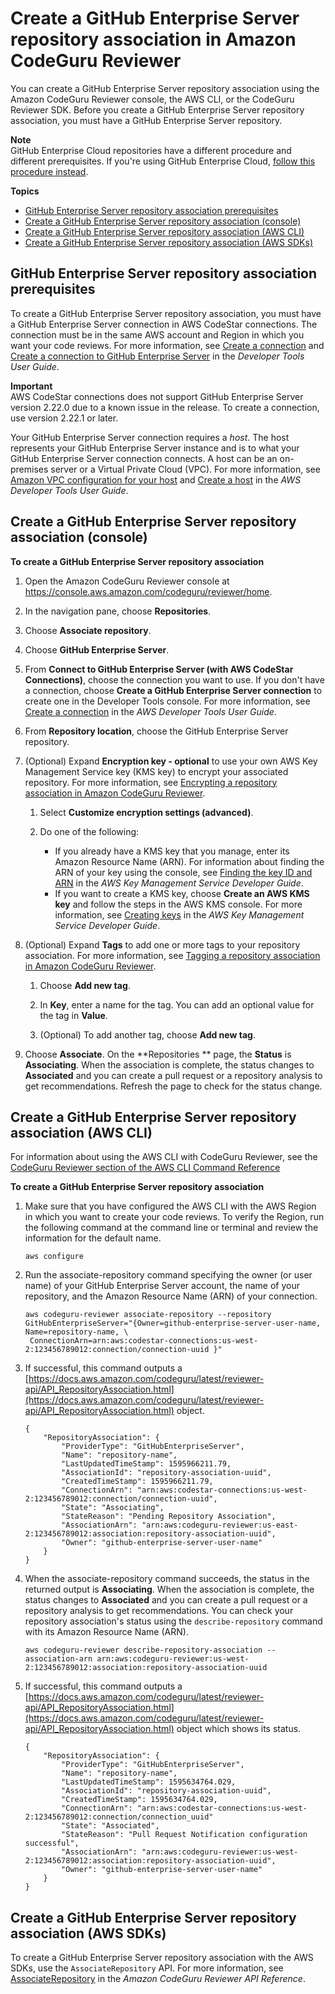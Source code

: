 # Create a GitHub Enterprise Server repository association in Amazon CodeGuru Reviewer<a name="create-github-enterprise-association"></a>

You can create a GitHub Enterprise Server repository association using the Amazon CodeGuru Reviewer console, the AWS CLI, or the CodeGuru Reviewer SDK\. Before you create a GitHub Enterprise Server repository association, you must have a GitHub Enterprise Server repository\. 

**Note**  
GitHub Enterprise Cloud repositories have a different procedure and different prerequisites\. If you're using GitHub Enterprise Cloud, [follow this procedure instead](https://docs.aws.amazon.com/codeguru/latest/reviewer-ug/create-github-association.html)\. 

**Topics**
+ [GitHub Enterprise Server repository association prerequisites](#create-github-enterprise-association-requirements)
+ [Create a GitHub Enterprise Server repository association \(console\)](#create-github-enterprise-association-console)
+ [Create a GitHub Enterprise Server repository association \(AWS CLI\)](#create-github-enterprise-association-cli)
+ [Create a GitHub Enterprise Server repository association \(AWS SDKs\)](#create-github-enterprise-server-association-sdk)

## GitHub Enterprise Server repository association prerequisites<a name="create-github-enterprise-association-requirements"></a>

To create a GitHub Enterprise Server repository association, you must have a GitHub Enterprise Server connection in AWS CodeStar connections\. The connection must be in the same AWS account and Region in which you want your code reviews\. For more information, see [Create a connection](https://docs.aws.amazon.com/dtconsole/latest/userguide/connections-create.html) and [Create a connection to GitHub Enterprise Server](https://docs.aws.amazon.com/dtconsole/latest/userguide/connections-create-gheserver.html) in the *Developer Tools User Guide*\. 

**Important**  
 AWS CodeStar connections does not support GitHub Enterprise Server version 2\.22\.0 due to a known issue in the release\. To create a connection, use version 2\.22\.1 or later\. 

Your GitHub Enterprise Server connection requires a *host*\. The host represents your GitHub Enterprise Server instance and is to what your GitHub Enterprise Server connection connects\. A host can be an on\-premises server or a Virtual Private Cloud \(VPC\)\. For more information, see [Amazon VPC configuration for your host](https://docs.aws.amazon.com/dtconsole/latest/userguide/connections-create-gheserver-console.html#connections-create-gheserver-prereq) and [Create a host](https://docs.aws.amazon.com/dtconsole/latest/userguide/connections-host-create.html) in the *AWS Developer Tools User Guide*\. 

## Create a GitHub Enterprise Server repository association \(console\)<a name="create-github-enterprise-association-console"></a>

**To create a GitHub Enterprise Server repository association**

1. Open the Amazon CodeGuru Reviewer console at [https://console\.aws\.amazon\.com/codeguru/reviewer/home](https://console.aws.amazon.com/codeguru/reviewer/home)\.

1. In the navigation pane, choose **Repositories**\. 

1. Choose **Associate repository**\. 

1. Choose **GitHub Enterprise Server**\. 

1. From **Connect to GitHub Enterprise Server \(with AWS CodeStar Connections\)**, choose the connection you want to use\. If you don't have a connection, choose **Create a GitHub Enterprise Server connection** to create one in the Developer Tools console\. For more information, see [Create a connection](https://docs.aws.amazon.com/dtconsole/latest/userguide/connections-create.html) in the *AWS Developer Tools User Guide*\. 

1. From **Repository location**, choose the GitHub Enterprise Server repository\.

1. \(Optional\) Expand **Encryption key \- optional** to use your own AWS Key Management Service key \(KMS key\) to encrypt your associated repository\. For more information, see [Encrypting a repository association in Amazon CodeGuru Reviewer](encrypt-repository-association.md)\.

   1. Select **Customize encryption settings \(advanced\)**\.

   1. Do one of the following: 
      + If you already have a KMS key that you manage, enter its Amazon Resource Name \(ARN\)\. For information about finding the ARN of your key using the console, see [Finding the key ID and ARN](https://docs.aws.amazon.com/kms/latest/developerguide/find-cmk-id-arn.html) in the *AWS Key Management Service Developer Guide*\.
      + If you want to create a KMS key, choose **Create an AWS KMS key** and follow the steps in the AWS KMS console\. For more information, see [Creating keys](https://docs.aws.amazon.com/kms/latest/developerguide/create-keys.html) in the *AWS Key Management Service Developer Guide*\.

1. \(Optional\) Expand **Tags** to add one or more tags to your repository association\. For more information, see [Tagging a repository association in Amazon CodeGuru Reviewer](tag-repository-association.md)\.

   1. Choose **Add new tag**\.

   1. In **Key**, enter a name for the tag\. You can add an optional value for the tag in **Value**\. 

   1. \(Optional\) To add another tag, choose **Add new tag**\.

1. Choose **Associate**\. On the **Repositories ** page, the **Status** is **Associating**\. When the association is complete, the status changes to **Associated** and you can create a pull request or a repository analysis to get recommendations\. Refresh the page to check for the status change\. 

## Create a GitHub Enterprise Server repository association \(AWS CLI\)<a name="create-github-enterprise-association-cli"></a>

For information about using the AWS CLI with CodeGuru Reviewer, see the [CodeGuru Reviewer section of the AWS CLI Command Reference](https://docs.aws.amazon.com/cli/latest/reference/codeguru-reviewer/index.html) 

**To create a GitHub Enterprise Server repository association**

1. Make sure that you have configured the AWS CLI with the AWS Region in which you want to create your code reviews\. To verify the Region, run the following command at the command line or terminal and review the information for the default name\. 

   ```
   aws configure
   ```

1. Run the associate\-repository command specifying the owner \(or user name\) of your GitHub Enterprise Server account, the name of your repository, and the Amazon Resource Name \(ARN\) of your connection\. 

   ```
   aws codeguru-reviewer associate-repository --repository GitHubEnterpriseServer="{Owner=github-enterprise-server-user-name, Name=repository-name, \
    ConnectionArn=arn:aws:codestar-connections:us-west-2:123456789012:connection/connection-uuid }"
   ```

1. If successful, this command outputs a [https://docs.aws.amazon.com/codeguru/latest/reviewer-api/API_RepositoryAssociation.html](https://docs.aws.amazon.com/codeguru/latest/reviewer-api/API_RepositoryAssociation.html) object\. 

   ```
   {
       "RepositoryAssociation": {
           "ProviderType": "GitHubEnterpriseServer",
           "Name": "repository-name",
           "LastUpdatedTimeStamp": 1595966211.79,
           "AssociationId": "repository-association-uuid",
           "CreatedTimeStamp": 1595966211.79,
           "ConnectionArn": "arn:aws:codestar-connections:us-west-2:123456789012:connection/connection-uuid",
           "State": "Associating",
           "StateReason": "Pending Repository Association",
           "AssociationArn": "arn:aws:codeguru-reviewer:us-east-2:123456789012:association:repository-association-uuid",
           "Owner": "github-enterprise-server-user-name"
       }
   }
   ```

1. When the associate\-repository command succeeds, the status in the returned output is **Associating**\. When the association is complete, the status changes to **Associated** and you can create a pull request or a repository analysis to get recommendations\. You can check your repository association's status using the `describe-repository` command with its Amazon Resource Name \(ARN\)\. 

   ```
   aws codeguru-reviewer describe-repository-association --association-arn arn:aws:codeguru-reviewer:us-west-2:123456789012:association:repository-association-uuid
   ```

1. If successful, this command outputs a [https://docs.aws.amazon.com/codeguru/latest/reviewer-api/API_RepositoryAssociation.html](https://docs.aws.amazon.com/codeguru/latest/reviewer-api/API_RepositoryAssociation.html) object which shows its status\. 

   ```
   {
       "RepositoryAssociation": {
           "ProviderType": "GitHubEnterpriseServer",
           "Name": "repository-name",
           "LastUpdatedTimeStamp": 1595634764.029,
           "AssociationId": "repository-association-uuid",
           "CreatedTimeStamp": 1595634764.029,
           "ConnectionArn": "arn:aws:codestar-connections:us-west-2:123456789012:connection/connection_uuid"
           "State": "Associated",
           "StateReason": "Pull Request Notification configuration successful",
           "AssociationArn": "arn:aws:codeguru-reviewer:us-west-2:123456789012:association:repository-association-uuid",
           "Owner": "github-enterprise-server-user-name"
       }
   }
   ```

## Create a GitHub Enterprise Server repository association \(AWS SDKs\)<a name="create-github-enterprise-server-association-sdk"></a>

To create a GitHub Enterprise Server repository association with the AWS SDKs, use the `AssociateRepository` API\. For more information, see [AssociateRepository](https://docs.aws.amazon.com/codeguru/latest/reviewer-api/API_AssociateRepository.html) in the *Amazon CodeGuru Reviewer API Reference*\. 
